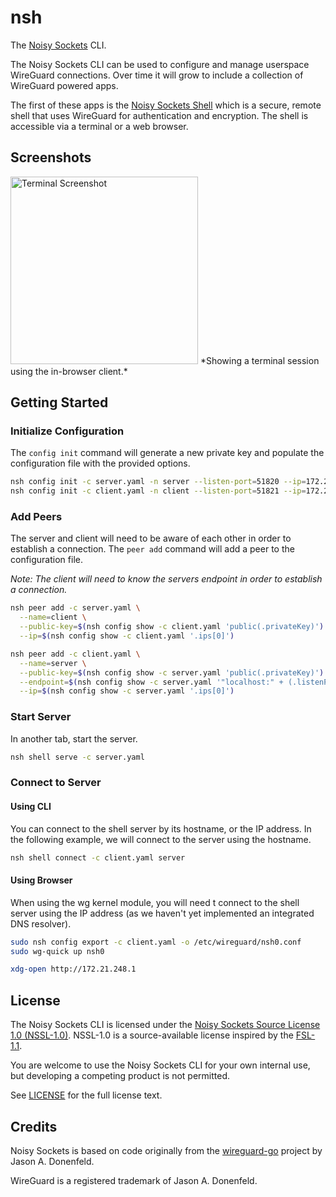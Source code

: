 # nsh

The [Noisy Sockets](https://github.com/noisysockets/noisysockets) CLI.

The Noisy Sockets CLI can be used to configure and manage userspace WireGuard connections. Over time it will grow to include a collection of WireGuard powered apps.

The first of these apps is the [Noisy Sockets Shell](https://github.com/noisysockets/shell) which is a secure, remote shell that uses WireGuard for authentication and encryption. The shell is accessible via a terminal or a web browser.

## Screenshots

<img src="https://github.com/noisysockets/nsh/raw/main/docs/terminal_screenshot.png" width="300" alt="Terminal Screenshot" />
*Showing a terminal session using the in-browser client.*

## Getting Started

### Initialize Configuration

The `config init` command will generate a new private key and populate the
configuration file with the provided options.

```sh
nsh config init -c server.yaml -n server --listen-port=51820 --ip=172.21.248.1
nsh config init -c client.yaml -n client --listen-port=51821 --ip=172.21.248.2
```

### Add Peers

The server and client will need to be aware of each other in order to establish 
a connection. The `peer add` command will add a peer to the configuration file.

*Note: The client will need to know the servers endpoint in order to establish a connection.*

```sh
nsh peer add -c server.yaml \
  --name=client \
  --public-key=$(nsh config show -c client.yaml 'public(.privateKey)') \
  --ip=$(nsh config show -c client.yaml '.ips[0]')

nsh peer add -c client.yaml \
  --name=server \
  --public-key=$(nsh config show -c server.yaml 'public(.privateKey)') \
  --endpoint=$(nsh config show -c server.yaml '"localhost:" + (.listenPort|tostring)') \
  --ip=$(nsh config show -c server.yaml '.ips[0]')
```

### Start Server

In another tab, start the server.

```sh
nsh shell serve -c server.yaml
```

### Connect to Server

#### Using CLI

You can connect to the shell server by its hostname, or the IP address. In the 
following example, we will connect to the server using the hostname.

```sh
nsh shell connect -c client.yaml server
```

#### Using Browser

When using the wg kernel module, you will need t connect to the shell server
using the IP address (as we haven't yet implemented an integrated DNS resolver).

```sh
sudo nsh config export -c client.yaml -o /etc/wireguard/nsh0.conf
sudo wg-quick up nsh0

xdg-open http://172.21.248.1
```

## License

The Noisy Sockets CLI is licensed under the [Noisy Sockets Source License 1.0 (NSSL-1.0)](./LICENSE). NSSL-1.0 is a source-available license inspired by the [FSL-1.1](https://fsl.software/).

You are welcome to use the Noisy Sockets CLI for your own internal use, but developing a competing product is not permitted.

See [LICENSE](./LICENSE) for the full license text.

## Credits

Noisy Sockets is based on code originally from the [wireguard-go](https://git.zx2c4.com/wireguard-go) project by Jason A. Donenfeld.

WireGuard is a registered trademark of Jason A. Donenfeld.